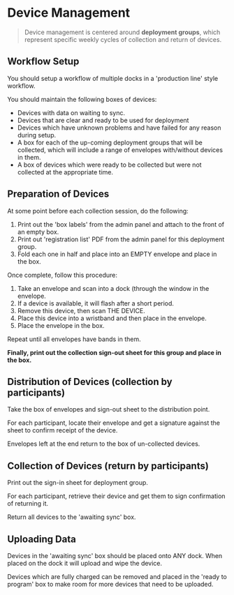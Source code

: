 # Device Management

> Device management is centered around **deployment groups**, which represent specific weekly cycles of collection and return of devices.

## Workflow Setup

You should setup a workflow of multiple docks in a 'production line' style workflow.

You should maintain the following boxes of devices:

* Devices with data on waiting to sync.
* Devices that are clear and ready to be used for deployment
* Devices which have unknown problems and have failed for any reason during setup.
* A box for each of the up-coming deployment groups that will be collected, which will include a range of envelopes with/without devices in them.
* A box of devices which were ready to be collected but were not collected at the appropriate time.

## Preparation of Devices

At some point before each collection session, do the following:

1. Print out the 'box labels' from the admin panel and attach to the front of an empty box.
2. Print out 'registration list' PDF from the admin panel for this deployment group.
3. Fold each one in half and place into an EMPTY envelope and place in the box.

Once complete, follow this procedure:

1. Take an envelope and scan into a dock \(through the window in the envelope.
2. If a device is available, it will flash after a short period.
3. Remove this device, then scan THE DEVICE.
4. Place this device into a wristband and then place in the envelope.
5. Place the envelope in the box.

Repeat until all envelopes have bands in them.

**Finally, print out the collection sign-out sheet for this group and place in the box.**

## Distribution of Devices \(collection by participants\)

Take the box of envelopes and sign-out sheet to the distribution point.

For each participant, locate their envelope and get a signature against the sheet to confirm receipt of the device.

Envelopes left at the end return to the box of un-collected devices.

## Collection of Devices \(return by participants\)

Print out the sign-in sheet for deployment group.

For each participant, retrieve their device and get them to sign confirmation of returning it.

Return all devices to the 'awaiting sync' box.

## Uploading Data

Devices in the 'awaiting sync' box should be placed onto ANY dock. When placed on the dock it will upload and wipe the device. 

Devices which are fully charged can be removed and placed in the 'ready to program' box to make room for more devices that need to be uploaded.

